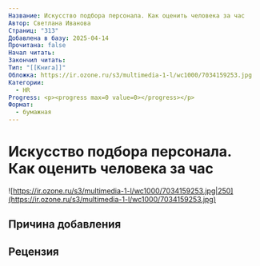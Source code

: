 ```yaml
---
Название: Искусство подбора персонала. Как оценить человека за час
Автор: Светлана Иванова
Страниц: "313"
Добавлена в базу: 2025-04-14
Прочитана: false
Начал читать: 
Закончил читать: 
Тип: "[[Книга]]"
Обложка: https://ir.ozone.ru/s3/multimedia-1-l/wc1000/7034159253.jpg
Категории:
  - HR
Progress: <p><progress max=0 value=0></progress></p>
Формат:
  - бумажная
---
```

# Искусство подбора персонала. Как оценить человека за час

![https://ir.ozone.ru/s3/multimedia-1-l/wc1000/7034159253.jpg|250](https://ir.ozone.ru/s3/multimedia-1-l/wc1000/7034159253.jpg)

## Причина добавления


## Рецензия